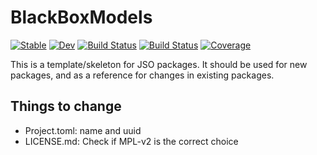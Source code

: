 # BlackBoxModels

[![Stable](https://img.shields.io/badge/docs-stable-blue.svg)](https://JuliaSmoothOptimizers.github.io/BlackBoxModels.jl/stable)
[![Dev](https://img.shields.io/badge/docs-dev-blue.svg)](https://JuliaSmoothOptimizers.github.io/BlackBoxModels.jl/dev)
[![Build Status](https://github.com/JuliaSmoothOptimizers/BlackBoxModels.jl/workflows/CI/badge.svg)](https://github.com/JuliaSmoothOptimizers/BlackBoxModels.jl/actions)
[![Build Status](https://api.cirrus-ci.com/github/JuliaSmoothOptimizers/BlackBoxModels.jl.svg)](https://cirrus-ci.com/github/JuliaSmoothOptimizers/BlackBoxModels.jl)
[![Coverage](https://codecov.io/gh/JuliaSmoothOptimizers/BlackBoxModels.jl/branch/master/graph/badge.svg)](https://codecov.io/gh/JuliaSmoothOptimizers/BlackBoxModels.jl)

This is a template/skeleton for JSO packages.
It should be used for new packages, and as a reference for changes in existing packages.

## Things to change

- Project.toml: name and uuid
- LICENSE.md: Check if MPL-v2 is the correct choice